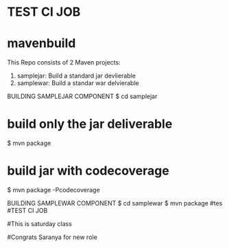 # TEST CI JOB #
# mavenbuild
This Repo consists of 2 Maven projects:
 1. samplejar: Build a standard jar devlierable
 2. samplewar: Build a standar war delvierable
 

BUILDING SAMPLEJAR COMPONENT
$ cd samplejar

# build only the jar deliverable
$ mvn package

# build jar with codecoverage
$ mvn package -Pcodecoverage


BUILDING SAMPLEWAR COMPONENT
$ cd samplewar
$ mvn package
#tes
#TEST CI JOB

#This is saturday class

#Congrats Saranya for new role
